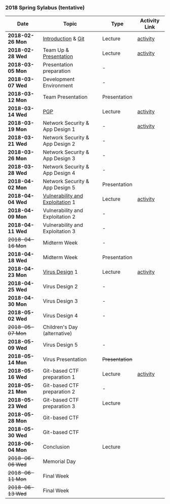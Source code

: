 ### 2018 Spring Sylabus (tentative)

| Date               | Topic                                     | Type         | Activity Link |
|--------------------|-------------------------------------------|--------------|---------------|
| **2018-02-26 Mon** | [Introduction](https://softsec.kaist.ac.kr/depot/01-Intro.pdf) & [Git](https://softsec.kaist.ac.kr/depot/02-GIT.pdf) | Lecture      | [activity](Activities/0226.md) |
| **2018-02-28 Wed** | Team Up & [Presentation](https://softsec.kaist.ac.kr/depot/03-Presentation.pdf) | Lecture      | [activity](Activities/0228.md) |
| **2018-03-05 Mon** | Presentation preparation                  | -            |               |
| **2018-03-07 Wed** | Development Environment                   | -            |               |
| **2018-03-12 Mon** | Team Presentation                         | Presentation |               |
| **2018-03-14 Wed** | [PGP](https://softsec.kaist.ac.kr/depot/04-PGP.pdf)                                       | Lecture      | [activity](Activities/0314.md) |
| **2018-03-19 Mon** | Network Security & App Design 1           | -            | [activity](Activities/0319.md) |
| **2018-03-21 Wed** | Network Security & App Design 2           | -            |               |
| **2018-03-26 Mon** | Network Security & App Design 3           | -            |               |
| **2018-03-28 Wed** | Network Security & App Design 4           | -            |               |
| **2018-04-02 Mon** | Network Security & App Design 5           | Presentation |               |
| **2018-04-04 Wed** | [Vulnerability and Exploitation](https://softsec.kaist.ac.kr/depot/05-Bugs.pdf) 1          | Lecture      | [activity](Activities/0404.md) |
| **2018-04-09 Mon** | Vulnerability and Exploitation 2          | -            |               |
| **2018-04-11 Wed** | Vulnerability and Exploitation 3          | -            |               |
| ~~2018-04-16 Mon~~ | Midterm Week                              | -            |               |
| **2018-04-18 Wed** | Midterm Week                              | Presentation |               |
| **2018-04-23 Mon** | [Virus Design](https://softsec.kaist.ac.kr/depot/06-Malware.pdf) 1                            | Lecture      | [activity](Activities/0423.md) |
| **2018-04-25 Wed** | Virus Design 2                            | -            |               |
| **2018-04-30 Mon** | Virus Design 3                            | -            |               |
| **2018-05-02 Wed** | Virus Design 4                            | -            |               |
| ~~2018-05-07 Mon~~ | Children's Day (alternative)              |              |               |
| **2018-05-09 Wed** | Virus Design 5                            | -            |               |
| **2018-05-14 Mon** | Virus Presentation                        | ~~Presentation~~ |               |
| **2018-05-16 Wed** | Git-based CTF preparation 1               | Lecture      | [activity](Activities/0516.md) |
| **2018-05-21 Mon** | Git-based CTF preparation 2               | -            |               |
| **2018-05-23 Wed** | Git-based CTF preparation 3               | Lecture      |               |
| **2018-05-28 Mon** | Git-based CTF                             |              |               |
| **2018-05-30 Wed** | Git-based CTF                             |              |               |
| **2018-06-04 Mon** | Conclusion                                | Lecture      |               |
| ~~2018-06-06 Wed~~ | Memorial Day                              |              |               |
| ~~2018-06-11 Mon~~ | Final Week                                |              |               |
| ~~2018-06-13 Wed~~ | Final Week                                |              |               |
